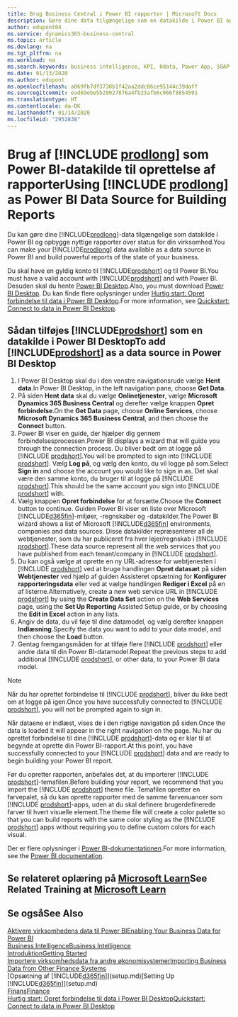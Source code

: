 ```yaml
---
title: Brug Business Central i Power BI rapporter | Microsoft Docs
description: Gøre dine data tilgængelige som en datakilde i Power BI og opbygge nyttige rapporter over status for din virksomhed.
author: edupont04
ms.service: dynamics365-business-central
ms.topic: article
ms.devlang: na
ms.tgt_pltfrm: na
ms.workload: na
ms.search.keywords: business intelligence, KPI, Odata, Power App, SOAP, analysis
ms.date: 01/13/2020
ms.author: edupont
ms.openlocfilehash: a069fb7df3738b1f42aa2ddc86ce95144c39daff
ms.sourcegitcommit: ead69ebe5b29927876a4fb23afb6c066f8854591
ms.translationtype: HT
ms.contentlocale: da-DK
ms.lasthandoff: 01/14/2020
ms.locfileid: "2952838"
---
```

# <a name="using-include-prodlongincludesprodlongmd-as-power-bi-data-source-for-building-reports"></a><span data-ttu-id="57c40-103">Brug af [!INCLUDE [prodlong](includes/prodlong.md)] som Power BI-datakilde til oprettelse af rapporter</span><span class="sxs-lookup"><span data-stu-id="57c40-103">Using [!INCLUDE [prodlong](includes/prodlong.md)] as Power BI Data Source for Building Reports</span></span>

<span data-ttu-id="57c40-104">Du kan gøre dine [!INCLUDE[prodlong](includes/prodlong.md)]-data tilgængelige som datakilde i Power BI og opbygge nyttige rapporter over status for din virksomhed.</span><span class="sxs-lookup"><span data-stu-id="57c40-104">You can make your [!INCLUDE[prodlong](includes/prodlong.md)] data available as a data source in Power BI and build powerful reports of the state of your business.</span></span>  

<span data-ttu-id="57c40-105">Du skal have en gyldig konto til [!INCLUDE[prodshort](includes/prodshort.md)] og til Power BI.</span><span class="sxs-lookup"><span data-stu-id="57c40-105">You must have a valid account with [!INCLUDE[prodshort](includes/prodshort.md)] and with Power BI.</span></span> <span data-ttu-id="57c40-106">Desuden skal du hente [Power BI Desktop](https://powerbi.microsoft.com/desktop/).</span><span class="sxs-lookup"><span data-stu-id="57c40-106">Also, you must download [Power BI Desktop](https://powerbi.microsoft.com/desktop/).</span></span> <span data-ttu-id="57c40-107">Du kan finde flere oplysninger under [Hurtig start: Opret forbindelse til data i Power BI Desktop](/power-bi/desktop-quickstart-connect-to-data).</span><span class="sxs-lookup"><span data-stu-id="57c40-107">For more information, see [Quickstart: Connect to data in Power BI Desktop](/power-bi/desktop-quickstart-connect-to-data).</span></span>  

## <a name="to-add-includeprodshortincludesprodshortmd-as-a-data-source-in-power-bi-desktop"></a><span data-ttu-id="57c40-108">Sådan tilføjes [!INCLUDE[prodshort](includes/prodshort.md)] som en datakilde i Power BI Desktop</span><span class="sxs-lookup"><span data-stu-id="57c40-108">To add [!INCLUDE[prodshort](includes/prodshort.md)] as a data source in Power BI Desktop</span></span>

1. <span data-ttu-id="57c40-109">I Power BI Desktop skal du i den venstre navigationsrude vælge **Hent data**.</span><span class="sxs-lookup"><span data-stu-id="57c40-109">In Power BI Desktop, in the left navigation pane, choose **Get Data**.</span></span>
2. <span data-ttu-id="57c40-110">På siden **Hent data** skal du vælge **Onlinetjenester**, vælge **Microsoft Dynamics 365 Business Central** og derefter vælge knappen **Opret forbindelse**.</span><span class="sxs-lookup"><span data-stu-id="57c40-110">On the **Get Data** page, choose **Online Services**, choose **Microsoft Dynamics 365 Business Central**, and then choose the **Connect** button.</span></span>
3. <span data-ttu-id="57c40-111">Power BI viser en guide, der hjælper dig gennem forbindelsesprocessen.</span><span class="sxs-lookup"><span data-stu-id="57c40-111">Power BI displays a wizard that will guide you through the connection process.</span></span> <span data-ttu-id="57c40-112">Du bliver bedt om at logge på [!INCLUDE [prodshort](includes/prodshort.md)].</span><span class="sxs-lookup"><span data-stu-id="57c40-112">You will be prompted to sign into [!INCLUDE [prodshort](includes/prodshort.md)].</span></span> <span data-ttu-id="57c40-113">Vælg **Log på**, og vælg den konto, du vil logge på som.</span><span class="sxs-lookup"><span data-stu-id="57c40-113">Select **Sign in** and choose the account you would like to sign in as.</span></span> <span data-ttu-id="57c40-114">Det skal være den samme konto, du bruger til at logge på [!INCLUDE [prodshort](includes/prodshort.md)].</span><span class="sxs-lookup"><span data-stu-id="57c40-114">This should be the same account you sign into [!INCLUDE [prodshort](includes/prodshort.md)] with.</span></span>
4. <span data-ttu-id="57c40-115">Vælg knappen **Opret forbindelse** for at forsætte.</span><span class="sxs-lookup"><span data-stu-id="57c40-115">Choose the **Connect** button to continue.</span></span> <span data-ttu-id="57c40-116">Guiden Power BI viser en liste over Microsoft [!INCLUDE[d365fin](includes/d365fin_md.md)]-miljøer, -regnskaber og -datakilder.</span><span class="sxs-lookup"><span data-stu-id="57c40-116">The Power BI wizard shows a list of Microsoft [!INCLUDE[d365fin](includes/d365fin_md.md)] environments, companies and data sources.</span></span> <span data-ttu-id="57c40-117">Disse datakilder repræsenterer all de webtjenester, som du har publiceret fra hver lejer/regnskab i [!INCLUDE [prodshort](includes/prodshort.md)].</span><span class="sxs-lookup"><span data-stu-id="57c40-117">These data source represent all the web services that you have published from each tenant/company in [!INCLUDE [prodshort](includes/prodshort.md)].</span></span>
5. <span data-ttu-id="57c40-118">Du kan også vælge at oprette en ny URL-adresse for webtjenesten i [!INCLUDE [prodshort](includes/prodshort.md)] ved at bruge handlingen **Opret datasæt** på siden **Webtjenester** ved hjælp af guiden Assisteret opsætning for **Konfigurer rapporteringsdata** eller ved at vælge handlingen **Rediger i Excel** på en af listerne.</span><span class="sxs-lookup"><span data-stu-id="57c40-118">Alternatively, create a new web service URL in [!INCLUDE [prodshort](includes/prodshort.md)] by using the **Create Data Set** action on the **Web Services** page, using the **Set Up Reporting** Assisted Setup guide, or by choosing the **Edit in Excel** action in any lists.</span></span>
6. <span data-ttu-id="57c40-119">Angiv de data, du vil føje til dine datamodel, og vælg derefter knappen **Indlæsning**.</span><span class="sxs-lookup"><span data-stu-id="57c40-119">Specify the data you want to add to your data model, and then choose the **Load** button.</span></span>
7. <span data-ttu-id="57c40-120">Gentag fremgangsmåden for at tilføje flere [!INCLUDE [prodshort](includes/prodshort.md)] eller andre data til din Power BI-datamodel.</span><span class="sxs-lookup"><span data-stu-id="57c40-120">Repeat the previous steps to add additional [!INCLUDE [prodshort](includes/prodshort.md)], or other data, to your Power BI data model.</span></span>

> [!NOTE]  
> <span data-ttu-id="57c40-121">Når du har oprettet forbindelse til [!INCLUDE [prodshort](includes/prodshort.md)], bliver du ikke bedt om at logge på igen.</span><span class="sxs-lookup"><span data-stu-id="57c40-121">Once you have successfully connected to [!INCLUDE [prodshort](includes/prodshort.md)], you will not be prompted again to sign in.</span></span>

<span data-ttu-id="57c40-122">Når dataene er indlæst, vises de i den rigtige navigation på siden.</span><span class="sxs-lookup"><span data-stu-id="57c40-122">Once the data is loaded it will appear in the right navigation on the page.</span></span> <span data-ttu-id="57c40-123">Nu har du oprettet forbindelse til dine [!INCLUDE [prodshort](includes/prodshort.md)]-data og er klar til at begynde at oprette din Power BI-rapport.</span><span class="sxs-lookup"><span data-stu-id="57c40-123">At this point, you have successfully connected to your [!INCLUDE [prodshort](includes/prodshort.md)] data and are ready to begin building your Power BI report.</span></span>  

<span data-ttu-id="57c40-124">Før du opretter rapporten, anbefales det, at du importerer [!INCLUDE [prodshort](includes/prodshort.md)]-temafilen.</span><span class="sxs-lookup"><span data-stu-id="57c40-124">Before building your report, we recommend that you import the [!INCLUDE [prodshort](includes/prodshort.md)] theme file.</span></span>  <span data-ttu-id="57c40-125">Temafilen opretter en farvepalet, så du kan oprette rapporter med de samme farvenuancer som [!INCLUDE [prodshort](includes/prodshort.md)]-apps, uden at du skal definere brugerdefinerede farver til hvert visuelle element.</span><span class="sxs-lookup"><span data-stu-id="57c40-125">The theme file will create a color palette so that you can build reports with the same color styling as the [!INCLUDE [prodshort](includes/prodshort.md)] apps without requiring you to define custom colors for each visual.</span></span>

<span data-ttu-id="57c40-126">Der er flere oplysninger i [Power BI-dokumentationen](/power-bi/consumer/power-bi-consumer-landing/).</span><span class="sxs-lookup"><span data-stu-id="57c40-126">For more information, see the [Power BI documentation](/power-bi/consumer/power-bi-consumer-landing/).</span></span>

## <a name="see-related-training-at-microsoft-learnlearnmodulesconfigure-powerbi-excel-dynamics-365-business-centralindex"></a><span data-ttu-id="57c40-127">Se relateret oplæring på [Microsoft Learn](/learn/modules/configure-powerbi-excel-dynamics-365-business-central/index)</span><span class="sxs-lookup"><span data-stu-id="57c40-127">See Related Training at [Microsoft Learn](/learn/modules/configure-powerbi-excel-dynamics-365-business-central/index)</span></span>

## <a name="see-also"></a><span data-ttu-id="57c40-128">Se også</span><span class="sxs-lookup"><span data-stu-id="57c40-128">See Also</span></span>

[<span data-ttu-id="57c40-129">Aktivere virksomhedens data til Power BI</span><span class="sxs-lookup"><span data-stu-id="57c40-129">Enabling Your Business Data for Power BI</span></span>](admin-powerbi.md)  
[<span data-ttu-id="57c40-130">Business Intelligence</span><span class="sxs-lookup"><span data-stu-id="57c40-130">Business Intelligence</span></span>](bi.md)  
[<span data-ttu-id="57c40-131">Introduktion</span><span class="sxs-lookup"><span data-stu-id="57c40-131">Getting Started</span></span>](product-get-started.md)  
[<span data-ttu-id="57c40-132">Importere virksomhedsdata fra andre økonomisystemer</span><span class="sxs-lookup"><span data-stu-id="57c40-132">Importing Business Data from Other Finance Systems</span></span>](across-import-data-configuration-packages.md)  
<span data-ttu-id="57c40-133">[Opsætning af [!INCLUDE[d365fin](includes/d365fin_md.md)]](setup.md)</span><span class="sxs-lookup"><span data-stu-id="57c40-133">[Setting Up [!INCLUDE[d365fin](includes/d365fin_md.md)]](setup.md)</span></span>  
[<span data-ttu-id="57c40-134">Finans</span><span class="sxs-lookup"><span data-stu-id="57c40-134">Finance</span></span>](finance.md)  
[<span data-ttu-id="57c40-135">Hurtig start: Opret forbindelse til data i Power BI Desktop</span><span class="sxs-lookup"><span data-stu-id="57c40-135">Quickstart: Connect to data in Power BI Desktop</span></span>](/power-bi/desktop-quickstart-connect-to-data)  
